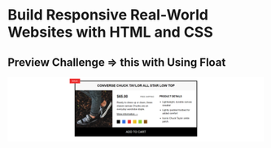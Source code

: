 # Build Responsive Real-World Websites with HTML and CSS

## Preview Challenge => this with Using Float

<img src='img/preview-challenge.png' />